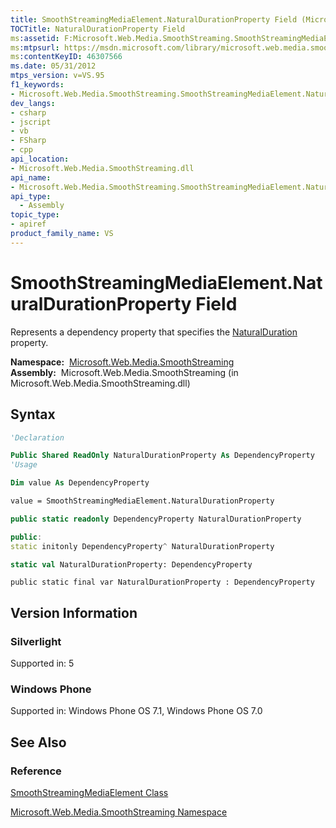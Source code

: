 ```yaml
---
title: SmoothStreamingMediaElement.NaturalDurationProperty Field (Microsoft.Web.Media.SmoothStreaming)
TOCTitle: NaturalDurationProperty Field
ms:assetid: F:Microsoft.Web.Media.SmoothStreaming.SmoothStreamingMediaElement.NaturalDurationProperty
ms:mtpsurl: https://msdn.microsoft.com/library/microsoft.web.media.smoothstreaming.smoothstreamingmediaelement.naturaldurationproperty(v=VS.95)
ms:contentKeyID: 46307566
ms.date: 05/31/2012
mtps_version: v=VS.95
f1_keywords:
- Microsoft.Web.Media.SmoothStreaming.SmoothStreamingMediaElement.NaturalDurationProperty
dev_langs:
- csharp
- jscript
- vb
- FSharp
- cpp
api_location:
- Microsoft.Web.Media.SmoothStreaming.dll
api_name:
- Microsoft.Web.Media.SmoothStreaming.SmoothStreamingMediaElement.NaturalDurationProperty
api_type:
  - Assembly
topic_type:
- apiref
product_family_name: VS
---
```


# SmoothStreamingMediaElement.NaturalDurationProperty Field

Represents a dependency property that specifies the [NaturalDuration](smoothstreamingmediaelement-naturalduration-property-microsoft-web-media-smoothstreaming_1.md) property.

**Namespace:**  [Microsoft.Web.Media.SmoothStreaming](microsoft-web-media-smoothstreaming-namespace_1.md)  
**Assembly:**  Microsoft.Web.Media.SmoothStreaming (in Microsoft.Web.Media.SmoothStreaming.dll)

## Syntax

```vb
'Declaration

Public Shared ReadOnly NaturalDurationProperty As DependencyProperty
'Usage

Dim value As DependencyProperty

value = SmoothStreamingMediaElement.NaturalDurationProperty
```

```csharp
public static readonly DependencyProperty NaturalDurationProperty
```

```cpp
public:
static initonly DependencyProperty^ NaturalDurationProperty
```

``` fsharp
static val NaturalDurationProperty: DependencyProperty
```

```jscript
public static final var NaturalDurationProperty : DependencyProperty
```

## Version Information

### Silverlight

Supported in: 5  

### Windows Phone

Supported in: Windows Phone OS 7.1, Windows Phone OS 7.0  

## See Also

### Reference

[SmoothStreamingMediaElement Class](smoothstreamingmediaelement-class-microsoft-web-media-smoothstreaming_1.md)

[Microsoft.Web.Media.SmoothStreaming Namespace](microsoft-web-media-smoothstreaming-namespace_1.md)

